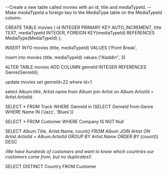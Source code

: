 --Create a new table called movies with an id, title and mediaTypeId.
--Make mediaTypeId a foreign key to the MediaType table on the MediaTypeId column.

CREATE TABLE movies (
  id INTEGER PRIMARY KEY AUTO_INCREMENT,
  title TEXT,
  mediaTypeId INTEGER,
  FOREIGN KEY(mediaTypeId) REFERENCES MediaType(MediaTypeId)
  );


  INSERT INTO movies (title, mediaTypeId)
  VALUES ('Point Break',

  insert into movies (title, mediaTypeId) values ("Aladdin", 3)

  ALTER TABLE movies ADD COLUMN genreId INTEGER REFERENCES Genre(GenreId);

  update movies set genreId=22 where id=1

  select Album.title, Artist.name
from Album
join Artist on Album.ArtistId = Artist.ArtistId

SELECT * FROM Track
WHERE GenreId in
(SELECT GenreId from Genre WHERE Name IN ('Jazz', 'Blues'))


SELECT * FROM Customer
WHERE Company IS NOT Null

SELECT Album.Title, Artist.Name, count(*)
FROM Album
JOIN Artist ON Artist.ArtistId = Album.ArtistId
GROUP BY Artist.Name
ORDER BY (count(*)) DESC

/*We have hundreds of customers
and want to know which countries our customers come from,
but no duplicates!*/

SELECT DISTINCT Country FROM Customer
